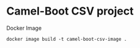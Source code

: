  # Camel-Boot CSV project
 	     
Docker Image

	docker image build -t camel-boot-csv-image . 	  	
 	 
